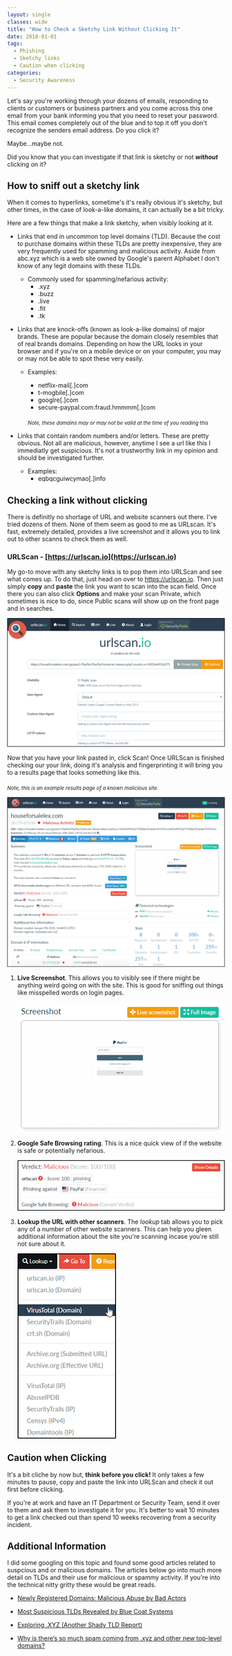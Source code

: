 ```yaml
---
layout: single
classes: wide
title: "How to Check a Sketchy Link Without Clicking It"
date: 2018-01-01
tags:
  - Phishing
  - Sketchy links
  - Caution when clicking
categories:
  - Security Awareness
---
```

Let's say you're working through your dozens of emails, responding to clients or customers or business partners and you come across this one email from your bank informing you that you need to reset your password. This email comes completely out of the blue and to top it off you don't recognize the senders email address. Do you click it?

Maybe...maybe not.

Did you know that you can investigate if that link is sketchy or not **_without_** clicking on it?

## How to sniff out a sketchy link

When it comes to hyperlinks, sometime's it's really obvious it's sketchy, but other times, in the case of look-a-like domains, it can actually be a bit tricky. 

Here are a few things that make a link sketchy, when visibly looking at it.

- Links that end in uncommon top level domains (TLD). Because the cost to purchase domains within these TLDs are pretty inexpensive, they are very frequently used for spamming and malicious activity. Aside from abc.xyz which is a web site owned by Google's parent Alphabet I don't know of any legit domains with these TLDs. 

    - Commonly used for spamming/nefarious activity:
        - .xyz
        - .buzz
        - .live
        - .fit
        - .tk

- Links that are knock-offs (known as look-a-like domains) of major brands. These are popular because the domain closely resembles that of real brands domains. Depending on how the URL looks in your browser and if you're on a mobile device or on your computer, you may or may not be able to spot these very easily.
    
    - Examples:
        - netflix-mail[.]com
        - t-mogbile[.]com
        - googlre[.]com
        - secure-paypal.com.fraud.hmmmm[.]com

        _<sub>Note, these domains may or may not be valid at the time of you reading this</sub>_

- Links that contain random numbers and/or letters. These are pretty obvious. Not all are malicious, however, anytime I see a url like this I immediatly get suspicious. It's not a trustworthy link in my opinion and should be investigated further.
    
    - Examples:
        - eqbqcguiwcymao[.]info


## Checking a link without clicking

There is definitly no shortage of URL and website scanners out there. I've tried dozens of them. None of them seem as good to me as URLscan. It's fast, extremely detailed, provides a live screenshot and it allows you to link out to other scanns to check them as well. 

### URLScan - [https://urlscan.io](https://urlscan.io)

My go-to move with any sketchy links is to pop them into URLScan and see what comes up. To do that, just head on over to https://urlscan.io. Then just simply **copy** and **paste** the link you want to scan into the scan field. Once there you can also click **Options** and make your scan Private, which sometimes is nice to do, since Public scans will show up on the front page and in searches. 

![urlscan.png](/assets/img/urlscan.png)

Now that you have your link pasted in, click Scan! Once URLScan is finished checking our your link, doing it's analysis and fingerprinting it will bring you to a results page that looks something like this. 

<sub>_Note, this is an example results page of a known malicious site._</sub>

![urlscan-resultsmalicious.png](/assets/img/urlscan-resultsmalicious.png)


1. **Live Screenshot**. This allows you to visibly see if there might be anything weird going on with the site. This is good for sniffing out things like misspelled words on login pages.

    ![urlscan-livescreenshot.png](/assets/img/urlscan-livescreenshot.png)

2. **Google Safe Browsing rating**. This is a nice quick view of if the website is safe or potentially nefarious.

    ![urlscan-googlesb.png](/assets/img/urlscan-googlesb.png)

3. **Lookup the URL with other scanners**. The _lookup_ tab allows you to pick any of a number of other website scanners. This can help you gleen additional information about the site you're scanning incase you're still not sure about it.

    ![urlscan-lookup.png](/assets/img/urlscan-lookup.png)

## Caution when Clicking

It's a bit cliche by now but, **think before you click!** It only takes a few minutes to pause, copy and paste the link into URLScan and check it out first before clicking.

If you're at work and have an IT Department or Security Team, send it over to them and ask them to investigate it for you. It's better to wait 10 minutes to get a link checked out than spend 10 weeks recovering from a security incident. 


## Additional Information
I did some googling on this topic and found some good articles related to suspcious and or malicious domains. The articles below go into much more detail on TLDs and their use for malicious or spammy activity. If you're into the technical nitty gritty these would be great reads.

- [Newly Registered Domains: Malicious Abuse by Bad Actors](https://unit42.paloaltonetworks.com/newly-registered-domains-malicious-abuse-by-bad-actors)

- [Most Suspicious TLDs Revealed by Blue Coat Systems](https://www.tripwire.com/state-of-security/security-data-protection/cyber-security/most-suspicious-tlds-revealed-by-blue-coat-systems)

- [Exploring .XYZ (Another Shady TLD Report)](https://www.symantec.com/connect/blogs/exploring-xyz-another-shady-tld-report)

- [Why is there’s so much spam coming from .xyz and other new top-level domains?](https://blog.f-secure.com/why-is-theres-so-much-spam-coming-from-xyz-and-other-new-top-level-domains)

